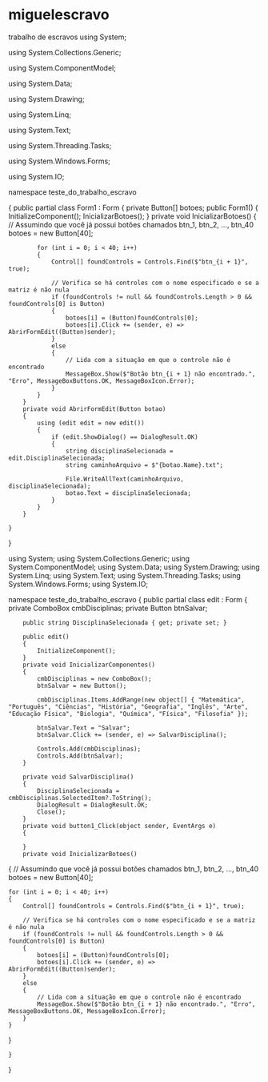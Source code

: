 # miguelescravo
trabalho de escravos
 using System;
 


using System.Collections.Generic;

using System.ComponentModel;

using System.Data;

using System.Drawing;

using System.Linq;

using System.Text;

using System.Threading.Tasks;

using System.Windows.Forms;

using System.IO;



namespace teste_do_trabalho_escravo

{
    public partial class Form1 : Form
    {
        private Button[] botoes;
        public Form1()
        {
            InitializeComponent();
            InicializarBotoes();
        }
        private void InicializarBotoes()
        {
            // Assumindo que você já possui botões chamados btn_1, btn_2, ..., btn_40
            botoes = new Button[40];

            for (int i = 0; i < 40; i++)
            {
                Control[] foundControls = Controls.Find($"btn_{i + 1}", true);

                // Verifica se há controles com o nome especificado e se a matriz é não nula
                if (foundControls != null && foundControls.Length > 0 && foundControls[0] is Button)
                {
                    botoes[i] = (Button)foundControls[0];
                    botoes[i].Click += (sender, e) => AbrirFormEdit((Button)sender);
                }
                else
                {
                    // Lida com a situação em que o controle não é encontrado
                    MessageBox.Show($"Botão btn_{i + 1} não encontrado.", "Erro", MessageBoxButtons.OK, MessageBoxIcon.Error);
                }
            }
        }
        private void AbrirFormEdit(Button botao)
        {
            using (edit edit = new edit())
            {
                if (edit.ShowDialog() == DialogResult.OK)
                {
                    string disciplinaSelecionada = edit.DisciplinaSelecionada;
                    string caminhoArquivo = $"{botao.Name}.txt";

                    File.WriteAllText(caminhoArquivo, disciplinaSelecionada);
                    botao.Text = disciplinaSelecionada;
                }
            }
        }

    }
}



using System;
using System.Collections.Generic;
using System.ComponentModel;
using System.Data;
using System.Drawing;
using System.Linq;
using System.Text;
using System.Threading.Tasks;
using System.Windows.Forms;
using System.IO;

namespace teste_do_trabalho_escravo
{
    public partial class edit : Form
    {
        private ComboBox cmbDisciplinas;
        private Button btnSalvar;

        public string DisciplinaSelecionada { get; private set; }

        public edit()
        {
            InitializeComponent();
        }
        private void InicializarComponentes()
        {
            cmbDisciplinas = new ComboBox();
            btnSalvar = new Button();

            cmbDisciplinas.Items.AddRange(new object[] { "Matemática", "Português", "Ciências", "História", "Geografia", "Inglês", "Arte", "Educação Física", "Biologia", "Química", "Física", "Filosofia" });

            btnSalvar.Text = "Salvar";
            btnSalvar.Click += (sender, e) => SalvarDisciplina();

            Controls.Add(cmbDisciplinas);
            Controls.Add(btnSalvar);
        }

        private void SalvarDisciplina()
        {
            DisciplinaSelecionada = cmbDisciplinas.SelectedItem?.ToString();
            DialogResult = DialogResult.OK;
            Close();
        }
        private void button1_Click(object sender, EventArgs e)
        {
       
        }
        private void InicializarBotoes()
{
    // Assumindo que você já possui botões chamados btn_1, btn_2, ..., btn_40
    botoes = new Button[40];

    for (int i = 0; i < 40; i++)
    {
        Control[] foundControls = Controls.Find($"btn_{i + 1}", true);

        // Verifica se há controles com o nome especificado e se a matriz é não nula
        if (foundControls != null && foundControls.Length > 0 && foundControls[0] is Button)
        {
            botoes[i] = (Button)foundControls[0];
            botoes[i].Click += (sender, e) => AbrirFormEdit((Button)sender);
        }
        else
        {
            // Lida com a situação em que o controle não é encontrado
            MessageBox.Show($"Botão btn_{i + 1} não encontrado.", "Erro", MessageBoxButtons.OK, MessageBoxIcon.Error);
        }
    }
}

    }
}



